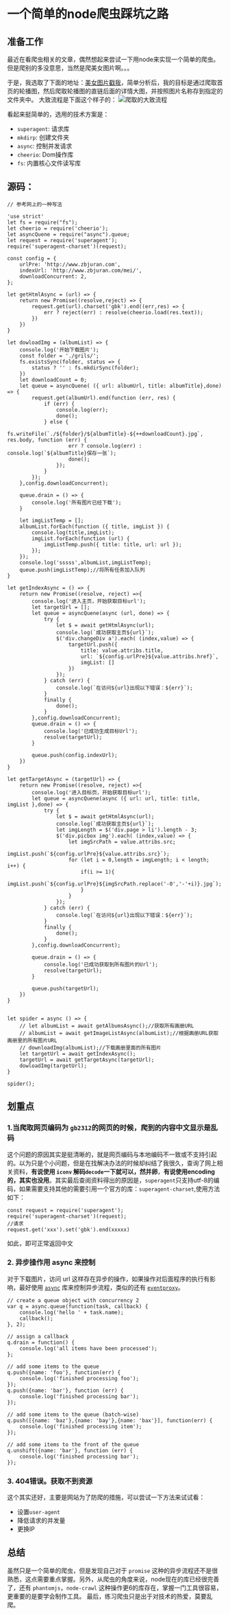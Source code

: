 # 一个简单的node爬虫踩坑之路
## 准备工作
最近在看爬虫相关的文章，偶然想起来尝试一下用node来实现一个简单的爬虫。但是爬别的多没意思，当然是爬美女图片啊。。。

于是，我选取了下面的地址：[美女图片戳我](http://www.zbjuran.com/mei/)，简单分析后，我的目标是通过爬取首页的轮播图，然后爬取轮播图的直链后面的详情大图，并按照图片名称存到指定的文件夹中。
大致流程是下面这个样子的：
![爬取的大致流程]()

看起来挺简单的，选用的技术方案是：

* `superagent`: 请求库
*  `mkdirp`: 创建文件夹
*  `async`: 控制并发请求
*  `cheerio`: Dom操作库
*  `fs`: 内置核心文件读写库


## 源码：

```
// 参考网上的一种写法

'use strict'
let fs = require("fs");
let cheerio = require('cheerio');
let asyncQuene = require("async").queue;
let request = require('superagent');
require('superagent-charset')(request);

const config = {
    urlPre: 'http://www.zbjuran.com',
    indexUrl: 'http://www.zbjuran.com/mei/',
    downloadConcurrent: 2, 
};

let getHtmlAsync = (url) => {
    return new Promise((resolve,reject) => {
        request.get(url).charset('gbk').end((err,res) => {
            err ? reject(err) : resolve(cheerio.load(res.text));
        })
    })
}

let dowloadImg = (albumList) => {
    console.log('开始下载图片');
    const folder = './grils/';
    fs.existsSync(folder, status => {
        status ? '' : fs.mkdirSync(folder);
    })
    let downloadCount = 0;
    let queue = asyncQuene( ({ url: albumUrl, title: albumTitle},done) => {
        request.get(albumUrl).end(function (err, res) {
            if (err) {
                console.log(err);
                done();
            } else {
                fs.writeFile(`./${folder}/${albumTitle}-${++downloadCount}.jpg`, res.body, function (err) {
                    err ? console.log(err) : console.log(`${albumTitle}保存一张`);
                    done();
                });
            }
        });
    },config.downloadConcurrent);

    queue.drain = () => {
        console.log('所有图片已经下载');
    }

    let imgListTemp = [];
    albumList.forEach(function ({ title, imgList }) {
        console.log(title,imgList);
        imgList.forEach(function (url) {
            imgListTemp.push({ title: title, url: url });
        });
    });
    console.log('sssss',albumList,imgListTemp);
    queue.push(imgListTemp);//将所有任务加入队列
}

let getIndexAsync = () => {
    return new Promise((resolve, reject) =>{
        console.log('进入主页，开始获取目标url');
        let targetUrl = [];
        let queue = asyncQuene(async (url, done) => {
            try {
                let $ = await getHtmlAsync(url);
                console.log(`成功获取主页${url}`);
                $('div.changeDiv a').each( (index,value) => {
                    targetUrl.push({
                        title: value.attribs.title,
                        url: `${config.urlPre}${value.attribs.href}`,
                        imgList: []
                    })
                });
            } catch (err) {
                console.log(`在访问${url}出现以下错误：${err}`);
            }
            finally {
                done();
            }
        },config.downloadConcurrent);
        queue.drain = () => {
            console.log('已成功生成目标Url');
            resolve(targetUrl);
        }

        queue.push(config.indexUrl);
    })
}

let getTargetAsync = (targetUrl) => {
    return new Promise((resolve, reject) =>{
        console.log('进入目标页，开始获取目标url');
        let queue = asyncQuene(async ({ url: url, title: title, imgList },done) => {
            try {
                let $ = await getHtmlAsync(url);
                console.log(`成功获取主页${url}`);
                let imgLength = $('div.page > li').length - 3;
                $('div.picbox img').each( (index,value) => {
                    let imgSrcPath = value.attribs.src;
                    imgList.push(`${config.urlPre}${value.attribs.src}`);
                    for (let i = 0,length = imgLength; i < length; i++) {
                        if(i >= 1){
                            imgList.push(`${config.urlPre}${imgSrcPath.replace('-0','-'+i)}.jpg`);
                        }
                    }
                });
            } catch (err) {
                console.log(`在访问${url}出现以下错误：${err}`);
            }
            finally {
                done();
            }
        },config.downloadConcurrent);

        queue.drain = () => {
            console.log('已成功获取到所有图片的Url');
            resolve(targetUrl);
        }

        queue.push(targetUrl);
    })
}


let spider = async () => {
    // let albumList = await getAlbumsAsync();//获取所有画册URL
    // albumList = await getImageListAsync(albumList);//根据画册URL获取画册里的所有图片URL
    // downloadImg(albumList);//下载画册里面的所有图片
    let targetUrl = await getIndexAsync();
    targetUrl = await getTargetAsync(targetUrl);
    dowloadImg(targetUrl);
}

spider();
```
## 划重点

### 1.当爬取网页编码为 `gb2312`的网页的时候，爬到的内容中文显示是乱码
这个问题的原因其实是挺清晰的，就是网页编码与本地编码不一致或不支持引起的。以为只是个小问题，但是在找解决办法的时候却纠结了我很久，查询了网上相关资料，**有说使用 `iconv` 解码`decode`一下就可以，然并卵**，**有说使用encoding的，其实也没用**。其实最后查阅资料得出的原因是，`superagent`只支持utf-8的编码，如果需要支持其他的需要引用一个官方的库：`superagent-charset`,使用方法如下：

```
const request = require('superagent');
require('superagent-charset')(request);
//请求
request.get('xxx').set('gbk').end(xxxxx)
```
如此，即可正常返回中文

### 2. 异步操作用 async 来控制
对于下载图片，访问 url 这样存在异步的操作，如果操作对后面程序的执行有影响，最好使用 [`async`](http://caolan.github.io/async/) 库来控制异步流程，类似的还有 [`eventproxy`](https://github.com/JacksonTian/eventproxy)。


```
// create a queue object with concurrency 2
var q = async.queue(function(task, callback) {
    console.log('hello ' + task.name);
    callback();
}, 2);

// assign a callback
q.drain = function() {
    console.log('all items have been processed');
};

// add some items to the queue
q.push({name: 'foo'}, function(err) {
    console.log('finished processing foo');
});
q.push({name: 'bar'}, function (err) {
    console.log('finished processing bar');
});

// add some items to the queue (batch-wise)
q.push([{name: 'baz'},{name: 'bay'},{name: 'bax'}], function(err) {
    console.log('finished processing item');
});

// add some items to the front of the queue
q.unshift({name: 'bar'}, function (err) {
    console.log('finished processing bar');
});
```
### 3. 404错误。获取不到资源
这个其实还好，主要是网站为了防爬的措施，可以尝试一下方法来试试看：

* 设置`user-agent`
* 降低请求的并发量
* 更换IP

## 总结

虽然只是一个简单的爬虫，但是发现自己对于 `promise` 这种的异步流程还不是很熟悉，这点需要重点掌握。另外，从爬虫的角度来说，node现在的库已经很完善了，还有 `phantomjs`，`node-crawl` 这种操作更6的库存在，掌握一门工具很容易，更重要的是要学会制作工具。
最后，练习爬虫只是出于对技术的热爱，莫要乱爬。
